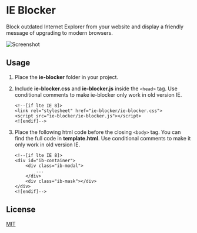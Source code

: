 # IE Blocker
Block outdated Internet Explorer from your website and display a friendly message of upgrading to modern browsers.

![Screenshot][1]

## Usage

 1. Place the **ie-blocker** folder in your project.
 2. Include **ie-blocker.css** and **ie-blocker.js** inside the `<head>` tag. Use conditional comments to make ie-blocker only work in old version IE.

        <!--[if lte IE 8]>
        <link rel="stylesheet" href="ie-blocker/ie-blocker.css">
        <script src="ie-blocker/ie-blocker.js"></script>
        <![endif]-->
 3. Place the following html code before the closing `<body>` tag. You can find the full code in **template.html**. Use conditional comments to make it only work in old version IE.

        <!--[if lte IE 8]>
        <div id="ib-container">
            <div class="ib-modal">
                ...
            </div>
            <div class="ib-mask"></div>
        </div>
        <![endif]-->

## License
[MIT][2]

  [1]: https://raw.githubusercontent.com/panteng/ie-blocker/master/screenshot.png
  [2]: http://opensource.org/licenses/mit-license.html
